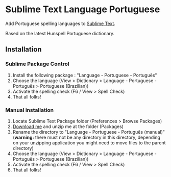 Sublime Text Language Portuguese
================================

Add Portuguese spelling languages to [Sublime Text](http://www.sublimetext.com).

Based on the latest Hunspell Portuguese dictionary.

Installation
------------

### Sublime Package Control

  1. Install the following package : "Language - Portuguese - Português"
  2. Choose the language (View > Dictionary > Language - Portuguese - Português > Portuguese (Brazilian))
  3. Activate the spelling check (F6 / View > Spell Check)
  4. That all folks!

### Manual installation

  1. Locate Sublime Text Package folder (Preferences > Browse Packages)
  2. [Download me](https://nodeload.github.com/alessandroleite/SublimeTextLanguagePortuguese/zip/master "Download manual package") and unzip me at the folder (Packages)
  3. Rename the directory to "Language - Portuguese - Português (manual)" (**warning:** there must not be any directory in this directory, depending on your unzipping application you might need to move files to the parent directory)
  4. Choose the language (View > Dictionary > Language - Portuguese - Português > Portuguese (Brazilian))
  5. Activate the spelling check (F6 / View > Spell Check)
  6. That all folks!
